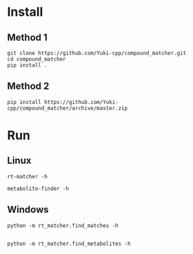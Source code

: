 

# Install

## Method 1

```shell
git clone https://github.com/Yuki-cpp/compound_matcher.git
cd compound_matcher
pip install .
```

## Method 2


```shell
pip install https://github.com/Yuki-cpp/compound_matcher/archive/master.zip
```

# Run

## Linux

```shell
rt-matcher -h

metabolite-finder -h
```

## Windows
```shell
python -m rt_matcher.find_matches -h


python -m rt_matcher.find_metabolites -h
```
